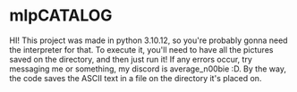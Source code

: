 # mlpCATALOG
HI! This project was made in python 3.10.12, so you're probably gonna need the interpreter for that. 
To execute it, you'll need to have all the pictures saved on the directory, and then just run it! If any errors occur, try messaging me or something, my discord is average_n00bie :D. 
By the way, the code saves the ASCII text in a file on the directory it's placed on. 
